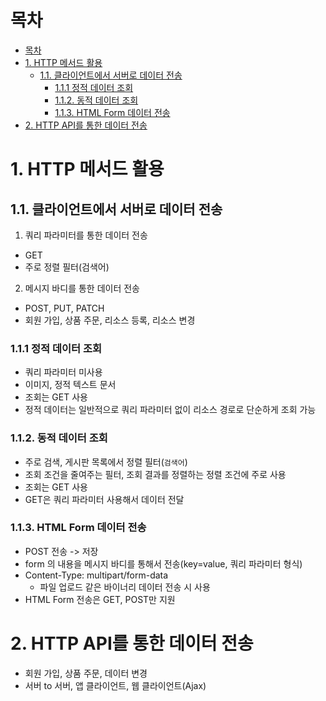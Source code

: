 # 목차
- [목차](#목차)
- [1. HTTP 메서드 활용](#1-http-메서드-활용)
  - [1.1. 클라이언트에서 서버로 데이터 전송](#11-클라이언트에서-서버로-데이터-전송)
    - [1.1.1 정적 데이터 조회](#111-정적-데이터-조회)
    - [1.1.2. 동적 데이터 조회](#112-동적-데이터-조회)
    - [1.1.3. HTML Form 데이터 전송](#113-html-form-데이터-전송)
- [2. HTTP API를 통한 데이터 전송](#2-http-api를-통한-데이터-전송)



# 1. HTTP 메서드 활용

## 1.1. 클라이언트에서 서버로 데이터 전송

1. 쿼리 파라미터를 통한 데이터 전송
- GET
- 주로 정렬 필터(검색어)

2. 메시지 바디를 통한 데이터 전송
- POST, PUT, PATCH
- 회원 가입, 상품 주문, 리소스 등록, 리소스 변경

### 1.1.1 정적 데이터 조회
- 쿼리 파라미터 미사용
- 이미지, 정적 텍스트 문서
- 조회는 GET 사용
- 정적 데이터는 일반적으로 쿼리 파라미터 없이 리소스 경로로 단순하게 조회 가능 

### 1.1.2. 동적 데이터 조회
- 주로 검색, 게시판 목록에서 정렬 필터(`검색어`)
- 조회 조건을 줄여주는 필터, 조회 결과를 정렬하는 정렬 조건에 주로 사용 
- 조회는 GET 사용
- GET은 쿼리 파라미터 사용해서 데이터 전달

### 1.1.3. HTML Form 데이터 전송
- POST 전송 -> 저장
- form 의 내용을 메시지 바디를 통해서 전송(key=value, 쿼리 파라미터 형식)
- Content-Type: multipart/form-data
  - 파일 업로드 같은 바이너리 데이터 전송 시 사용
- HTML Form 전송은 GET, POST만 지원

# 2. HTTP API를 통한 데이터 전송
- 회원 가입, 상품 주문, 데이터 변경
- 서버 to 서버, 앱 클라이언트, 웹 클라이언트(Ajax)